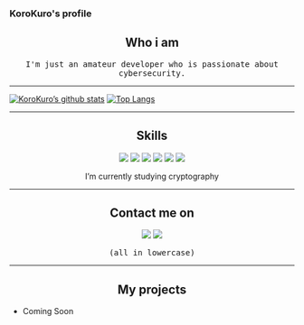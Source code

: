 ### KoroKuro's profile
<h2 align="center">Who i am</h2>
<p align="center"><samp>I'm just an amateur developer who is passionate about cybersecurity.</samp></p>
<hr>

[![KoroKuro’s github stats](https://github-readme-stats.vercel.app/api?username=korokuro324)](https://github.com/korokuro324)
[![Top Langs](https://github-readme-stats.vercel.app/api/top-langs/?username=korokuro324&layout=compact)](https://github.com/korokuro324)
<hr>
<h2 align="center">Skills</h2>
<div align="center">
<img src="https://img.shields.io/badge/c++-%2300599C.svg?style=for-the-badge&logo=c%2B%2B&logoColor=white">
<img src="https://img.shields.io/badge/html5-%23E34F26.svg?style=for-the-badge&logo=html5&logoColor=white">
<img src="https://img.shields.io/badge/css3-%231572B6.svg?style=for-the-badge&logo=css3&logoColor=white">
<img src="https://img.shields.io/badge/javascript-%23323330.svg?style=for-the-badge&logo=javascript&logoColor=%23F7DF1E">
<img src="https://img.shields.io/badge/java-%23ED8B00.svg?style=for-the-badge&logo=java&logoColor=white">
<img src="https://img.shields.io/badge/python-3670A0?style=for-the-badge&logo=python&logoColor=ffdd54">
<p>I’m currently studying cryptography</p>
</div>

<hr>
<h2 align="center">Contact me on</h2>
<p align="center">
    <a href="https://instagram.com/korokuro324" target="_blank"><img src="https://img.shields.io/badge/Korokuro324-%23E4405F.svg?style=for-the-badge&logo=Instagram&logoColor=white"></a>
    <a href="https://github.com/KoroKuro324"><img src="https://img.shields.io/badge/Korokuro＃0763-%237289DA.svg?style=for-the-badge&logo=discord&logoColor=white"></a>
</p>
<p align="center"><samp>(all in lowercase)<samp></p>
<hr>
<h2 align="center">My projects</h2>

- Coming Soon
